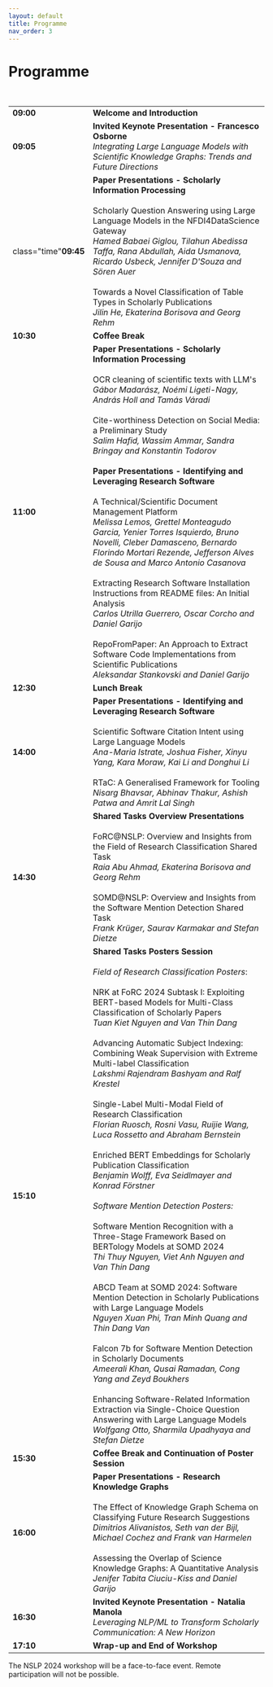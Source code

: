 ```yaml
---
layout: default
title: Programme
nav_order: 3
---
```


# Programme

<style>
    .time {
        vertical-align: top; /* Align text to the top of the cell */
    }
</style>

<table>
  <tr>
    <td><strong>09:00</strong></td>
    <td><strong>Welcome and Introduction</strong></td>
  </tr>
  <tr>
    <td><strong>09:05</strong></td>
    <td colspan="2"><strong>Invited Keynote Presentation - Francesco Osborne</strong> 
      <br><em>Integrating Large Language Models with Scientific Knowledge Graphs: Trends and Future Directions</em></td>
  </tr>
  <tr>
    <td> class="time"<strong>09:45</strong></td>
    <td colspan="5"><strong>Paper Presentations - Scholarly Information Processing</strong>
      <br>
      <br>Scholarly Question Answering using Large Language Models in the NFDI4DataScience Gateway 
      <br><em>Hamed Babaei Giglou, Tilahun Abedissa Taffa, Rana Abdullah, Aida Usmanova, Ricardo Usbeck, Jennifer D'Souza and Sören Auer</em>  
      <br>
      <br>Towards a Novel Classification of Table Types in Scholarly Publications 
      <br><em>Jilin He, Ekaterina Borisova and Georg Rehm</em></td>   
  </tr>
  <tr>
    <td><strong>10:30</strong></td>
    <td><strong>Coffee Break</strong></td>
  </tr>
  <tr>
    <td><strong>11:00</strong></td>
    <br>
    <td colspan="12"><strong>Paper Presentations - Scholarly Information Processing</strong> 
      <br>
      <br>OCR cleaning of scientific texts with LLM's 
      <br><em>Gábor Madarász, Noémi Ligeti-Nagy, András Holl and Tamás Váradi</em>  
      <br>
      <br>Cite-worthiness Detection on Social Media: a Preliminary Study
      <br><em>Salim Hafid, Wassim Ammar, Sandra Bringay and Konstantin Todorov</em>
      <br>
      <br><strong>Paper Presentations - Identifying and Leveraging Research Software</strong>
      <br>
      <br>A Technical/Scientific Document Management Platform
      <br><em>Melissa Lemos, Grettel Monteagudo Garcia, Yenier Torres Isquierdo, Bruno Novelli, Cleber Damasceno, Bernardo Florindo Mortari Rezende, Jefferson Alves de Sousa and Marco Antonio Casanova</em>
      <br>
      <br>Extracting Research Software Installation Instructions from README files: An Initial Analysis
      <br><em>Carlos Utrilla Guerrero, Oscar Corcho and Daniel Garijo</em>
      <br>
      <br>RepoFromPaper: An Approach to Extract Software Code Implementations from Scientific Publications
      <br><em>Aleksandar Stankovski and Daniel Garijo</em></td>  
  </tr>
  <tr>
    <td><strong>12:30</strong></td>
    <td><strong>Lunch Break</strong></td>
  </tr> 
  <tr>
    <td><strong>14:00</strong></td>
    <td colspan="5"><strong>Paper Presentations - Identifying and Leveraging Research Software</strong> 
      <br>
      <br>Scientific Software Citation Intent using Large Language Models
      <br><em>Ana-Maria Istrate, Joshua Fisher, Xinyu Yang, Kara Moraw, Kai Li and Donghui Li</em>
      <br>
      <br>RTaC: A Generalised Framework for Tooling
      <br><em>Nisarg Bhavsar, Abhinav Thakur, Ashish Patwa and Amrit Lal Singh</em></td>  
  </tr>
  <tr>
    <td><strong>14:30</strong></td>
    <td colspan="5"><strong>Shared Tasks Overview Presentations</strong> 
      <br>
      <br>FoRC@NSLP: Overview and Insights from the Field of Research Classification Shared Task
      <br><em>Raia Abu Ahmad, Ekaterina Borisova and Georg Rehm</em>  
      <br>
      <br>SOMD@NSLP: Overview and Insights from the Software Mention Detection Shared Task
      <br><em>Frank Krüger, Saurav Karmakar and Stefan Dietze</em></td>  
  </tr>
  <tr>
    <td><strong>15:10</strong></td>
    <td colspan="18"><strong>Shared Tasks Posters Session</strong> 
      <br>
      <br><em>Field of Research Classification Posters</em>: 
      <br>
      <br>NRK at FoRC 2024 Subtask I: Exploiting BERT-based Models for Multi-Class Classification of Scholarly Papers
      <br><em>Tuan Kiet Nguyen and Van Thin Dang</em>  
      <br>
      <br>Advancing Automatic Subject Indexing: Combining Weak Supervision with Extreme Multi-label Classification 
      <br><em>Lakshmi Rajendram Bashyam and Ralf Krestel</em> 
      <br>
      <br>Single-Label Multi-Modal Field of Research Classification
      <br><em>Florian Ruosch, Rosni Vasu, Ruijie Wang, Luca Rossetto and Abraham Bernstein</em>
      <br>
      <br>Enriched BERT Embeddings for Scholarly Publication Classification
      <br><em>Benjamin Wolff, Eva Seidlmayer and Konrad Förstner</em>
      <br>
      <br><em>Software Mention Detection Posters:</em> 
      <br>
      <br>Software Mention Recognition with a Three-Stage Framework Based on BERTology Models at SOMD 2024  
      <br><em>Thi Thuy Nguyen, Viet Anh Nguyen and Van Thin Dang</em>  
      <br>
      <br>ABCD Team at SOMD 2024: Software Mention Detection in Scholarly Publications with Large Language Models
      <br><em>Nguyen Xuan Phi, Tran Minh Quang and Thin Dang Van</em> 
      <br>
      <br>Falcon 7b for Software Mention Detection in Scholarly Documents
      <br><em>Ameerali Khan, Qusai Ramadan, Cong Yang and Zeyd Boukhers</em>
      <br>
      <br>Enhancing Software-Related Information Extraction via Single-Choice Question Answering with Large Language Models
      <br><em>Wolfgang Otto, Sharmila Upadhyaya and Stefan Dietze</em></td>
  </tr>
  <tr>
    <td><strong>15:30</strong></td>
    <td><strong>Coffee Break and Continuation of Poster Session</strong></td>
  </tr> 
  <tr>
    <td><strong>16:00</strong></td>
    <td colspan="5"><strong>Paper Presentations - Research Knowledge Graphs</strong> 
      <br>
      <br>The Effect of Knowledge Graph Schema on Classifying Future Research Suggestions
      <br><em>Dimitrios Alivanistos, Seth van der Bijl, Michael Cochez and Frank van Harmelen</em>  
      <br>
      <br>Assessing the Overlap of Science Knowledge Graphs: A Quantitative Analysis 
      <br><em>Jenifer Tabita Ciuciu-Kiss and Daniel Garijo</em></td>  
  </tr>
  <tr>
    <td><strong>16:30</strong></td>
    <td colspan="2"><strong>Invited Keynote Presentation - Natalia Manola</strong> 
      <br><em>Leveraging NLP/ML to Transform Scholarly Communication: A New Horizon</em></td>
  </tr>
  <tr>
    <td><strong>17:10</strong></td>
    <td><strong>Wrap-up and End of Workshop</strong></td>
  </tr>
  
</table>


The NSLP 2024 workshop will be a face-to-face event. Remote participation will not be possible.

